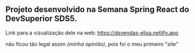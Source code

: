 ## Projeto desenvolvido na Semana Spring React do DevSuperior SDS5.

Link para a vizualização dele na web: https://dsvendas-elisa.netlify.app 

não ficou tão legal assim *(minha opinião)*, pois foi o meu primeiro "site"

